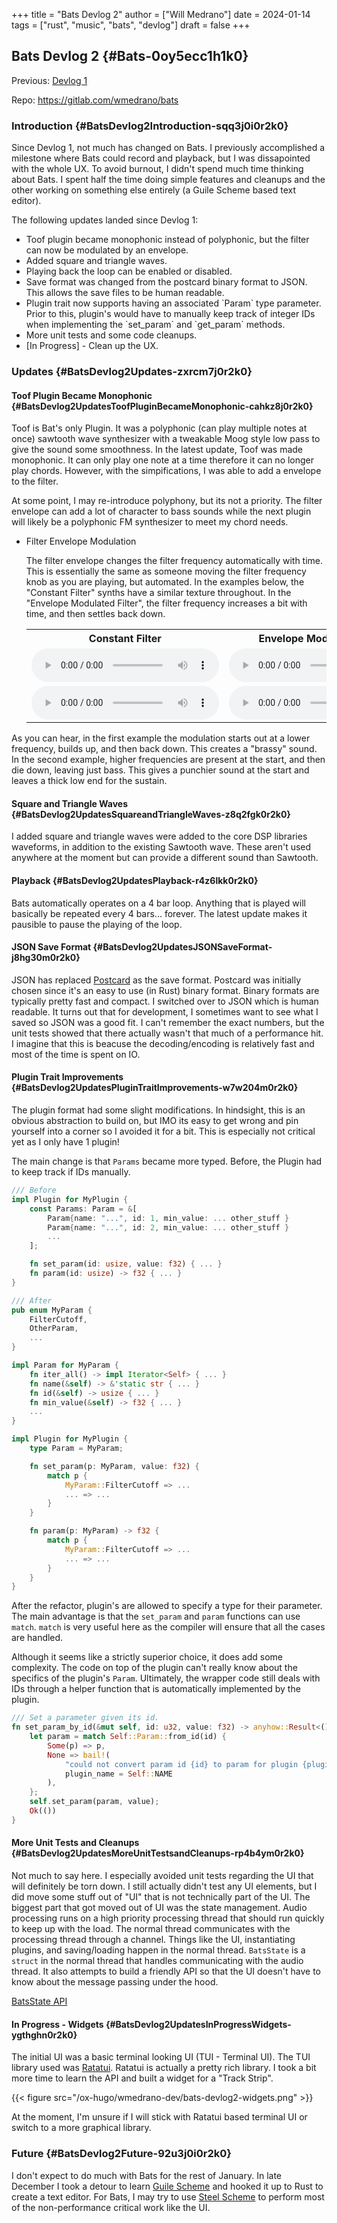 +++
title = "Bats Devlog 2"
author = ["Will Medrano"]
date = 2024-01-14
tags = ["rust", "music", "bats", "devlog"]
draft = false
+++

## Bats Devlog 2 {#Bats-0oy5ecc1h1k0}

Previous: [Devlog 1](https://www.wmedrano.dev/posts/bats-devlog-1)

Repo: <https://gitlab.com/wmedrano/bats>


### Introduction {#BatsDevlog2Introduction-sqq3j0i0r2k0}

Since Devlog 1, not much has changed on Bats. I previously
accomplished a milestone where Bats could record and playback, but I
was dissapointed with the whole UX. To avoid burnout, I didn't spend
much time thinking about Bats. I spent half the time doing simple
features and cleanups and the other working on something else entirely
(a Guile Scheme based text editor).

The following updates landed since Devlog 1:

-   Toof plugin became monophonic instead of polyphonic, but the filter
    can now be modulated by an envelope.
-   Added square and triangle waves.
-   Playing back the loop can be enabled or disabled.
-   Save format was changed from the postcard binary format to
    JSON. This allows the save files to be human readable.
-   Plugin trait now supports having an associated \`Param\` type
    parameter. Prior to this, plugin's would have to manually keep track
    of integer IDs when implementing the \`set_param\` and \`get_param\`
    methods.
-   More unit tests and some code cleanups.
-   [In Progress] - Clean up the UX.


### Updates {#BatsDevlog2Updates-zxrcm7j0r2k0}


#### Toof Plugin Became Monophonic {#BatsDevlog2UpdatesToofPluginBecameMonophonic-cahkz8j0r2k0}

Toof is Bat's only Plugin. It was a polyphonic (can play multiple
notes at once) sawtooth wave synthesizer with a tweakable Moog style
low pass to give the sound some smoothness. In the latest update, Toof
was made monophonic. It can only play one note at a time therefore it
can no longer play chords. However, with the simpifications, I was
able to add a envelope to the filter.

At some point, I may re-introduce polyphony, but its not a
priority. The filter envelope can add a lot of character to bass
sounds while the next plugin will likely be a polyphonic FM
synthesizer to meet my chord needs.

<!--list-separator-->

-  Filter Envelope Modulation

    The filter envelope changes the filter frequency automatically with
    time. This is essentially the same as someone moving the filter
    frequency knob as you are playing, but automated. In the examples
    below, the "Constant Filter" synths have a similar texture
    throughout. In the "Envelope Modulated Filter", the filter
    frequency increases a bit with time, and then settles back down.

    <table>
      <tr>
        <th>Constant Filter</th>
        <th>Envelope Modulated Filter</th>
      </tr>
      <tr>
        <td>
          <audio controls src="/2024-01-14-bats-devlog-2-assets/nofilterenvelope.ogg"></audio>
        </td>
        <td>
          <audio controls src="/2024-01-14-bats-devlog-2-assets/filterenvelope.ogg"></audio>
        </td>
      </tr>
      <tr>
        <td>
          <audio controls src="/2024-01-14-bats-devlog-2-assets/nofilterenvelope2.ogg"></audio>
        </td>
        <td>
          <audio controls src="/2024-01-14-bats-devlog-2-assets/filterenvelope2.ogg"></audio>
        </td>
      </tr>
    </table>

As you can hear, in the first example the modulation starts out at a
lower frequency, builds up, and then back down. This creates a
"brassy" sound. In the second example, higher frequencies are present
at the start, and then die down, leaving just bass. This gives a
punchier sound at the start and leaves a thick low end for the
sustain.


#### Square and Triangle Waves {#BatsDevlog2UpdatesSquareandTriangleWaves-z8q2fgk0r2k0}

I added square and triangle waves were added to the core DSP libraries
waveforms, in addition to the existing Sawtooth wave. These aren't
used anywhere at the moment but can provide a different sound than
Sawtooth.


#### Playback {#BatsDevlog2UpdatesPlayback-r4z6lkk0r2k0}

Bats automatically operates on a 4 bar loop. Anything that is played
will basically be repeated every 4 bars... forever. The latest update
makes it pausible to pause the playing of the loop.


#### JSON Save Format {#BatsDevlog2UpdatesJSONSaveFormat-j8hg30m0r2k0}

JSON has replaced [Postcard](https://github.com/jamesmunns/postcard) as the save format. Postcard was initially
chosen since it's an easy to use (in Rust) binary format. Binary
formats are typically pretty fast and compact. I switched over to JSON
which is human readable. It turns out that for development, I
sometimes want to see what I saved so JSON was a good fit. I can't
remember the exact numbers, but the unit tests showed that there
actually wasn't that much of a performance hit. I imagine that this is
beacuse the decoding/encoding is relatively fast and most of the time
is spent on IO.


#### Plugin Trait Improvements {#BatsDevlog2UpdatesPluginTraitImprovements-w7w204m0r2k0}

The plugin format had some slight modifications. In hindsight, this is
an obvious abstraction to build on, but IMO its easy to get wrong and
pin yourself into a corner so I avoided it for a bit. This is
especially not critical yet as I only have 1 plugin!

The main change is that `Params` became more typed. Before, the Plugin
had to keep track if IDs manually.

```rust
/// Before
impl Plugin for MyPlugin {
    const Params: Param = &[
        Param{name: "...", id: 1, min_value: ... other_stuff }
        Param{name: "...", id: 2, min_value: ... other_stuff }
        ...
    ];

    fn set_param(id: usize, value: f32) { ... }
    fn param(id: usize) -> f32 { ... }
}
```

```rust
/// After
pub enum MyParam {
    FilterCutoff,
    OtherParam,
    ...
}

impl Param for MyParam {
    fn iter_all() -> impl Iterator<Self> { ... }
    fn name(&self) -> &'static str { ... }
    fn id(&self) -> usize { ... }
    fn min_value(&self) -> f32 { ... }
    ...
}

impl Plugin for MyPlugin {
    type Param = MyParam;

    fn set_param(p: MyParam, value: f32) {
        match p {
            MyParam::FilterCutoff => ...
            ... => ...
        }
    }

    fn param(p: MyParam) -> f32 {
        match p {
            MyParam::FilterCutoff => ...
            ... => ...
        }
    }
}
```

After the refactor, plugin's are allowed to specify a type for their
parameter. The main advantage is that the `set_param` and `param`
functions can use `match`. `match` is very useful here as the compiler
will ensure that all the cases are handled.

Although it seems like a strictly superior choice, it does add some
complexity. The code on top of the plugin can't really know about the
specifics of the plugin's `Param`. Ultimately, the wrapper code still
deals with IDs through a helper function that is automatically
implemented by the plugin.

```rust
/// Set a parameter given its id.
fn set_param_by_id(&mut self, id: u32, value: f32) -> anyhow::Result<()> {
    let param = match Self::Param::from_id(id) {
        Some(p) => p,
        None => bail!(
            "could not convert param id {id} to param for plugin {plugin_name}",
            plugin_name = Self::NAME
        ),
    };
    self.set_param(param, value);
    Ok(())
}
```


#### More Unit Tests and Cleanups {#BatsDevlog2UpdatesMoreUnitTestsandCleanups-rp4b4ym0r2k0}

Not much to say here. I especially avoided unit tests regarding the UI
that will definitely be torn down. I still actually didn't test any UI
elements, but I did move some stuff out of "UI" that is not
technically part of the UI. The biggest part that got moved out of UI
was the state management. Audio processing runs on a high priority
processing thread that should run quickly to keep up with the
load. The normal thread communicates with the processing thread
through a channel. Things like the UI, instantiating plugins, and
saving/loading happen in the normal thread. `BatsState` is a `struct`
in the normal thread that handles communicating with the audio
thread. It also attempts to build a friendly API so that the UI
doesn't have to know about the message passing under the hood.

[BatsState API](https://gitlab.com/wmedrano/bats/-/blob/cd4a7283957b4a3766e8131c21aed1099a41370f/bats-async/src/lib.rs#L116)


#### In Progress - Widgets {#BatsDevlog2UpdatesInProgressWidgets-ygthghn0r2k0}

The initial UI was a basic terminal looking UI (TUI - Terminal UI). The TUI library used was [Ratatui](https://ratatui.rs/). Ratatui is actually a pretty rich library. I took a bit more time to learn the API and built a widget for a "Track Strip".

{{< figure src="/ox-hugo/wmedrano-dev/bats-devlog2-widgets.png" >}}

At the moment, I'm unsure if I will stick with Ratatui based terminal
UI or switch to a more graphical library.


### Future {#BatsDevlog2Future-92u3j0i0r2k0}

I don't expect to do much with Bats for the rest of January. In late
December I took a detour to learn [Guile Scheme](https://www.gnu.org/software/guile/) and hooked it up to
Rust to create a text editor. For Bats, I may try to use [Steel Scheme](https://github.com/mattwparas/steel)
to perform most of the non-performance critical work like the UI.
